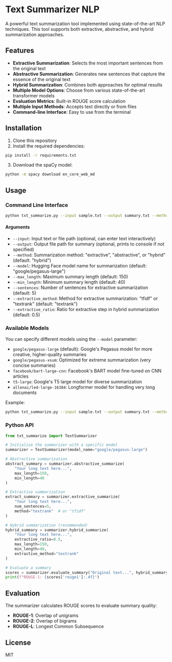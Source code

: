 # Text Summarizer NLP

A powerful text summarization tool implemented using state-of-the-art NLP techniques. This tool supports both extractive, abstractive, and hybrid summarization approaches.

## Features

- **Extractive Summarization**: Selects the most important sentences from the original text
- **Abstractive Summarization**: Generates new sentences that capture the essence of the original text
- **Hybrid Summarization**: Combines both approaches for optimal results
- **Multiple Model Options**: Choose from various state-of-the-art transformer models
- **Evaluation Metrics**: Built-in ROUGE score calculation
- **Multiple Input Methods**: Accepts text directly or from files
- **Command-line Interface**: Easy to use from the terminal

## Installation

1. Clone this repository
2. Install the required dependencies:

```bash
pip install -r requirements.txt
```

3. Download the spaCy model:

```bash
python -m spacy download en_core_web_md
```

## Usage

### Command Line Interface

```bash
python txt_summarize.py --input sample.txt --output summary.txt --method hybrid
```

#### Arguments

- `--input`: Input text or file path (optional, can enter text interactively)
- `--output`: Output file path for summary (optional, prints to console if not specified)
- `--method`: Summarization method: "extractive", "abstractive", or "hybrid" (default: "hybrid")
- `--model`: Hugging Face model name for summarization (default: "google/pegasus-large")
- `--max_length`: Maximum summary length (default: 150)
- `--min_length`: Minimum summary length (default: 40)
- `--sentences`: Number of sentences for extractive summarization (default: 5)
- `--extractive_method`: Method for extractive summarization: "tfidf" or "textrank" (default: "textrank")
- `--extractive_ratio`: Ratio for extractive step in hybrid summarization (default: 0.5)

### Available Models

You can specify different models using the `--model` parameter:

- `google/pegasus-large` (default): Google's Pegasus model for more creative, higher-quality summaries
- `google/pegasus-xsum`: Optimized for extreme summarization (very concise summaries)
- `facebook/bart-large-cnn`: Facebook's BART model fine-tuned on CNN articles
- `t5-large`: Google's T5 large model for diverse summarization
- `allenai/led-large-16384`: Longformer model for handling very long documents

Example:
```bash
python txt_summarize.py --input sample.txt --output summary.txt --method abstractive --model google/pegasus-xsum --min_length 100
```


### Python API

```python
from txt_summarize import TextSummarizer

# Initialize the summarizer with a specific model
summarizer = TextSummarizer(model_name="google/pegasus-large")

# Abstractive summarization
abstract_summary = summarizer.abstractive_summarize(
    "Your long text here...",
    max_length=150,
    min_length=40
)

# Extractive summarization
extract_summary = summarizer.extractive_summarize(
    "Your long text here...",
    num_sentences=5,
    method="textrank"  # or "tfidf"
)

# Hybrid summarization (recommended)
hybrid_summary = summarizer.hybrid_summarize(
    "Your long text here...",
    extractive_ratio=0.5,
    max_length=150,
    min_length=40,
    extractive_method="textrank"
)

# Evaluate a summary
scores = summarizer.evaluate_summary("Original text...", hybrid_summary)
print(f"ROUGE-1: {scores['rouge1']:.4f}")
```

## Evaluation

The summarizer calculates ROUGE scores to evaluate summary quality:

- **ROUGE-1**: Overlap of unigrams
- **ROUGE-2**: Overlap of bigrams
- **ROUGE-L**: Longest Common Subsequence

## License

MIT 
